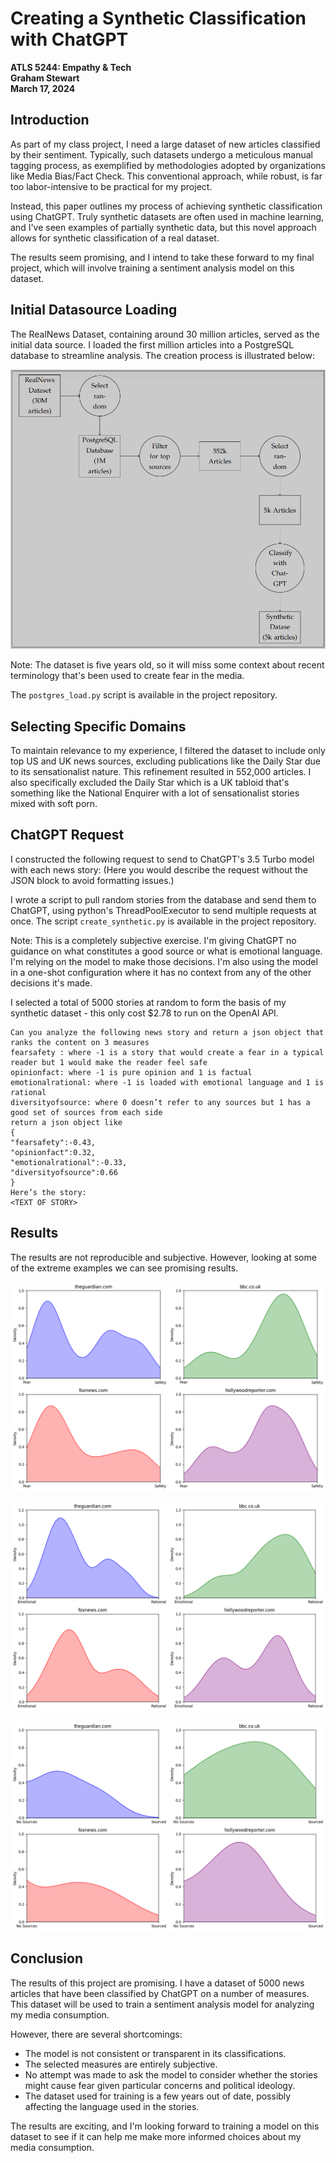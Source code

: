 # Creating a Synthetic Classification with ChatGPT
**ATLS 5244: Empathy & Tech**  
**Graham Stewart**  
**March 17, 2024**

## Introduction

As part of my class project, I need a large dataset of new articles classified by their sentiment. Typically, such datasets undergo a meticulous manual tagging process, as exemplified by methodologies adopted by organizations like Media Bias/Fact Check. This conventional approach, while robust, is far too labor-intensive to be practical for my project.

Instead, this paper outlines my process of achieving synthetic classification using ChatGPT. Truly synthetic datasets are often used in machine learning, and I've seen examples of partially synthetic data, but this novel approach allows for synthetic classification of a real dataset.

The results seem promising, and I intend to take these forward to my final project, which will involve training a sentiment analysis model on this dataset.

## Initial Datasource Loading

The RealNews Dataset, containing around 30 million articles, served as the initial data source. I loaded the first million articles into a PostgreSQL database to streamline analysis. The creation process is illustrated below:

![Process flow for creating a synthetic dataset](images/process.png)

Note: The dataset is five years old, so it will miss some context about recent terminology that's been used to create fear in the media.

The `postgres_load.py` script is available in the project repository.

## Selecting Specific Domains

To maintain relevance to my experience, I filtered the dataset to include only top US and UK news sources, excluding publications like the Daily Star due to its sensationalist nature. This refinement resulted in 552,000 articles. I also specifically excluded the Daily Star which is a UK tabloid that's something like the National Enquirer with a lot of sensationalist stories mixed with soft porn.

## ChatGPT Request

I constructed the following request to send to ChatGPT's 3.5 Turbo model with each news story: (Here you would describe the request without the JSON block to avoid formatting issues.)

I wrote a script to pull random stories from the database and send them to ChatGPT, using python's ThreadPoolExecutor to send multiple requests at once. The script `create_synthetic.py` is available in the project repository.

Note: This is a completely subjective exercise. I'm giving ChatGPT no guidance on what constitutes a good source or what is emotional language. I'm relying on the model to make those decisions. I'm also using the model in a one-shot configuration where it has no context from any of the other decisions it's made.

I selected a total of 5000 stories at random to form the basis of my synthetic dataset - this only cost $2.78 to run on the OpenAI API.


    Can you analyze the following news story and return a json object that
    ranks the content on 3 measures
    fearsafety : where -1 is a story that would create a fear in a typical
    reader but 1 would make the reader feel safe
    opinionfact: where -1 is pure opinion and 1 is factual
    emotionalrational: where -1 is loaded with emotional language and 1 is
    rational
    diversityofsource: where 0 doesn’t refer to any sources but 1 has a
    good set of sources from each side
    return a json object like
    {
    "fearsafety":-0.43,
    "opinionfact":0.32,
    "emotionalrational":-0.33,
    "diversityofsource":0.66
    }
    Here’s the story:
    <TEXT OF STORY>

## Results

The results are not reproducible and subjective. However, looking at some of the extreme examples we can see promising results.


![Process flow for creating a synthetic dataset](images/news_fear_plots.png)


![Process flow for creating a synthetic dataset](images/news_emotional_rational.png)


![Process flow for creating a synthetic dataset](images/news_source.png)

## Conclusion

The results of this project are promising. I have a dataset of 5000 news articles that have been classified by ChatGPT on a number of measures. This dataset will be used to train a sentiment analysis model for analyzing my media consumption.

However, there are several shortcomings:

- The model is not consistent or transparent in its classifications.
- The selected measures are entirely subjective.
- No attempt was made to ask the model to consider whether the stories might cause fear given particular concerns and political ideology.
- The dataset used for training is a few years out of date, possibly affecting the language used in the stories.

The results are exciting, and I'm looking forward to training a model on this dataset to see if it can help me make more informed choices about my media consumption.
